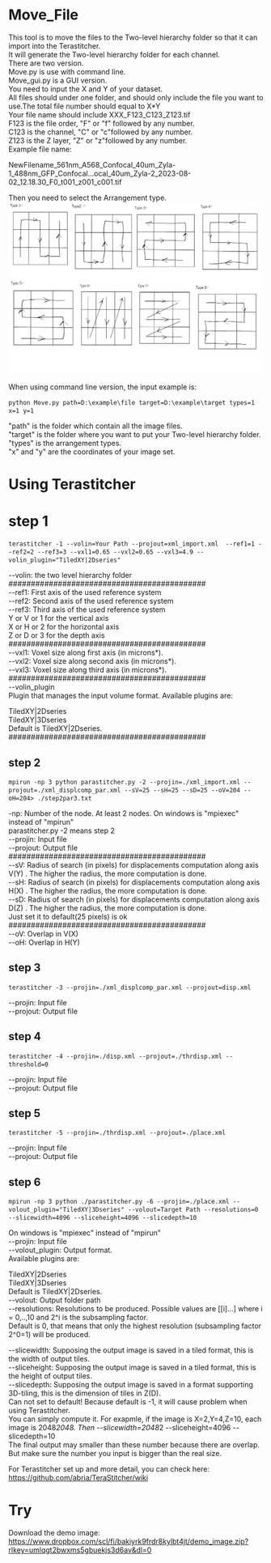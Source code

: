 # Move_File
This tool is to move the files to the Two-level hierarchy folder so that it can import into the Terastitcher.  
It will generate the Two-level hierarchy folder for each channel.  
There are two version.   
Move.py is use with command line.  
Move_gui.py is a GUI version.  
You need to input the X and Y of your dataset.  
All files should under one folder, and should only include the file you want to use.The total file number should equal to X*Y  
Your file name should include XXX_F123_C123_Z123.tif   
F123 is the file order, "F" or "f" followed by any number.  
C123 is the channel, "C" or "c"followed by any number.  
Z123 is the Z layer, "Z" or "z"followed by any number.  
Example file name:  
  
NewFilename_561nm_A568_Confocal_40um_Zyla-1_488nm_GFP_Confocal...ocal_40um_Zyla-2_2023-08-02_12.18.30_F0_t001_z001_c001.tif  

Then you need to select the Arrangement type. 
![image](https://github.com/Anson-Jiaqi/Image/blob/main/order_type.png)    

When using command line version, the input example is:  
  
    python Move.py path=D:\example\file target=D:\example\target types=1 x=1 y=1  
  
"path" is the folder which contain all the image files.  
"target" is the folder where you want to put your Two-level hierarchy folder.  
"types" is the arrangement types.  
"x" and "y" are the coordinates of your image set.

# Using Terastitcher  
# step 1
    terastitcher -1 --volin=Your Path --projout=xml_import.xml  --ref1=1 --ref2=2 --ref3=3 --vxl1=0.65 --vxl2=0.65 --vxl3=4.9 --volin_plugin="TiledXY|2Dseries"  
--volin: the two level hierarchy folder  
############################################  
--ref1: First axis of the used reference system  
--ref2:	Second axis of the used reference system  
--ref3: Third axis of the used reference system  
Y or V or 1 for the vertical axis  
X or H or 2 for the horizontal axis  
Z or D or 3 for the depth axis  
############################################  
--vxl1: Voxel size along first axis (in microns*).  
--vxl2: Voxel size along second axis (in microns*).  
--vxl3: Voxel size along third axis (in microns*).  
############################################  
--volin_plugin  
Plugin that manages the input volume format. Available plugins are:  
  
TiledXY|2Dseries  
TiledXY|3Dseries  
Default is TiledXY|2Dseries.  
############################################  
  
  
## step 2
    mpirun -np 3 python parastitcher.py -2 --projin=./xml_import.xml --projout=./xml_displcomp_par.xml --sV=25 --sH=25 --sD=25 --oV=204 --oH=204> ./step2par3.txt  
  
-np: Number of the node. At least 2 nodes. On windows is "mpiexec" instead of "mpirun"  
parastitcher.py -2 means step 2  
--projin: Input file  
--projout: Output file  
############################################  
--sV: Radius of search (in pixels) for displacements computation along axis V(Y) . The higher the radius, the more computation is done.  
--sH: Radius of search (in pixels) for displacements computation along axis H(X) . The higher the radius, the more computation is done.  
--sD: Radius of search (in pixels) for displacements computation along axis D(Z) . The higher the radius, the more computation is done.  
Just set it to default(25 pixels) is ok  
############################################  
--oV: Overlap in V(X)  
--oH: Overlap in H(Y)  
  
## step 3  
    terastitcher -3 --projin=./xml_displcomp_par.xml --projout=disp.xml  
--projin: Input file  
--projout: Output file  

## step 4  
    terastitcher -4 --projin=./disp.xml --projout=./thrdisp.xml --threshold=0  
--projin: Input file  
--projout: Output file  
  
## step 5  
    terastitcher -5 --projin=./thrdisp.xml --projout=./place.xml  
--projin: Input file  
--projout: Output file  
  
## step 6 
    mpirun -np 3 python ./parastitcher.py -6 --projin=./place.xml --volout_plugin="TiledXY|3Dseries" --volout=Target Path --resolutions=0 --slicewidth=4096 --sliceheight=4096 --slicedepth=10  
On windows is "mpiexec" instead of "mpirun"   
--projin: Input file  
--volout_plugin: Output format.  
Available plugins are:  
  
TiledXY|2Dseries  
TiledXY|3Dseries  
Default is TiledXY|2Dseries.  
--volout: Output folder path  
--resolutions: Resolutions to be produced. Possible values are [[i]...] where i = 0,..,10 and 2^i is the subsampling factor.   
Default is 0, that means that only the highest resolution (subsampling factor 2^0=1) will be produced.  

--slicewidth: Supposing the output image is saved in a tiled format, this is the width of output tiles.  
--sliceheight: Supposing the output image is saved in a tiled format, this is the height of output tiles.  
--slicedepth: Supposing the output image is saved in a format supporting 3D-tiling, this is the dimension of tiles in Z(D).  
Can not set to default! Because default is -1, it will cause problem when using Terastitcher.  
You can simply compute it. For exapmle, if the image is X=2,Y=4,Z=10, each image is 2048*2048. Then --slicewidth=2048*2 --sliceheight=4096 --slicedepth=10  
The final output may smaller than these number because there are overlap. But make sure the number you input is bigger than the real size.  


For Terastitcher set up and more detail, you can check here:   
https://github.com/abria/TeraStitcher/wiki  

#  Try  
Download the demo image:  
https://www.dropbox.com/scl/fi/bakiyrk9frdr8kylbt4jt/demo_image.zip?rlkey=umlqgt2bwxms5gbuekjs3d6av&dl=0



